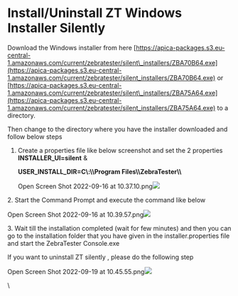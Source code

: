 # Install/Uninstall ZT Windows Installer Silently

Download the Windows installer from here [https://apica-packages.s3.eu-central-1.amazonaws.com/current/zebratester/silent\_installers/ZBA70B64.exe](https://apica-packages.s3.eu-central-1.amazonaws.com/current/zebratester/silent_installers/ZBA70B64.exe) or [https://apica-packages.s3.eu-central-1.amazonaws.com/current/zebratester/silent\_installers/ZBA75A64.exe](https://apica-packages.s3.eu-central-1.amazonaws.com/current/zebratester/silent_installers/ZBA75A64.exe) to a directory.

&#x20;

Then change to the directory where you have the installer downloaded and follow below steps

1.  Create a properties file like below screenshot and set the 2 properties **INSTALLER\_UI=silent** &

    **USER\_INSTALL\_DIR=C\\:\\\Program Files\\\ZebraTester\\\\**

    Open Screen Shot 2022-09-16 at 10.37.10.png![](blob:https://apica-kb.atlassian.net/68a0635d-eddf-4377-af78-1ef7a12d35d7#media-blob-url=true\&id=f1b19586-4c3f-49ba-9e43-8d9288ed5c56\&collection=contentId-2092072961\&contextId=2092072961\&mimeType=image%2Fpng\&name=Screen%20Shot%202022-09-16%20at%2010.37.10.png\&size=135481\&width=1696\&height=899\&alt=)

2\. Start the Command Prompt and execute the command like below

Open Screen Shot 2022-09-16 at 10.39.57.png![](blob:https://apica-kb.atlassian.net/e39fd34a-cf58-4498-b714-94d0cfe56f0b#media-blob-url=true\&id=cbcf27bd-a910-48b2-bd27-6167f2b89ded\&collection=contentId-2092072961\&contextId=2092072961\&mimeType=image%2Fpng\&name=Screen%20Shot%202022-09-16%20at%2010.39.57.png\&size=73034\&width=1164\&height=628\&alt=)

3\. Wait till the installation completed (wait for few minutes) and then you can go to the installation folder that you have given in the installer.properties file and start the ZebraTester Console.exe

If you want to uninstall ZT silently , please do the following step

Open Screen Shot 2022-09-19 at 10.45.55.png![](blob:https://apica-kb.atlassian.net/553c4c31-49c6-4edc-a2e8-bb769233ee7a#media-blob-url=true\&id=37096c9a-a2fd-481a-9f4e-36962cf67900\&collection=contentId-2092072961\&contextId=2092072961\&width=673\&height=72\&alt=)

&#x20;

\
